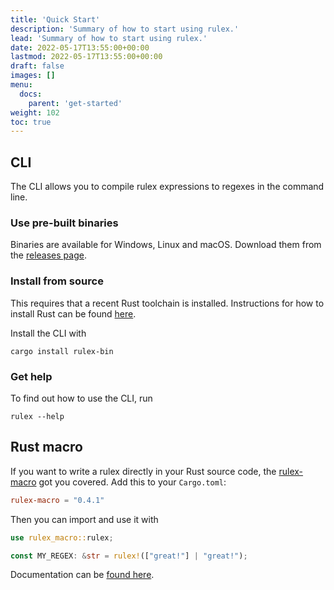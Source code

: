 ```yaml
---
title: 'Quick Start'
description: 'Summary of how to start using rulex.'
lead: 'Summary of how to start using rulex.'
date: 2022-05-17T13:55:00+00:00
lastmod: 2022-05-17T13:55:00+00:00
draft: false
images: []
menu:
  docs:
    parent: 'get-started'
weight: 102
toc: true
---
```


## CLI

The CLI allows you to compile rulex expressions to regexes in the command line.

### Use pre-built binaries

Binaries are available for Windows, Linux and macOS. Download them from the
[releases page](https://github.com/rulex-rs/rulex/releases).

### Install from source

This requires that a recent Rust toolchain is installed. Instructions for how to install Rust can be
found [here](https://www.rust-lang.org/tools/install).

Install the CLI with

```
cargo install rulex-bin
```

### Get help

To find out how to use the CLI, run

```
rulex --help
```

## Rust macro

If you want to write a rulex directly in your Rust source code, the
[rulex-macro](https://crates.io/crates/rulex-macro) got you covered. Add this to your `Cargo.toml`:

```toml
rulex-macro = "0.4.1"
```

Then you can import and use it with

```rs
use rulex_macro::rulex;

const MY_REGEX: &str = rulex!(["great!"] | "great!");
```

Documentation can be [found here](https://docs.rs/rulex-macro/latest/rulex_macro/).
